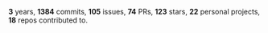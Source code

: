 **3** years, **1384** commits, **105** issues, **74** PRs, **123** stars, **22** personal projects, **18** repos contributed to.
